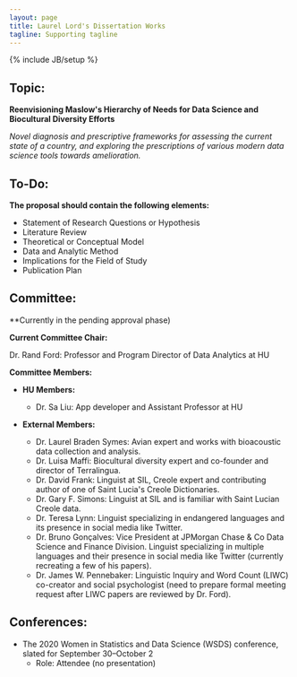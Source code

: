 ```yaml
---
layout: page
title: Laurel Lord's Dissertation Works
tagline: Supporting tagline
---
```

{% include JB/setup %}

## Topic: 

**Reenvisioning Maslow's Hierarchy of Needs for Data Science and Biocultural Diversity Efforts**

*Novel diagnosis and prescriptive frameworks for assessing the current state of a country, and exploring the prescriptions of various modern data science tools towards amelioration.*


## To-Do:

**The proposal should contain the following elements:**

- Statement of Research Questions or Hypothesis
- Literature Review
- Theoretical or Conceptual Model
- Data and Analytic Method
- Implications for the Field of Study
- Publication Plan


## Committee: 

**Currently in the pending approval phase)

**Current Committee Chair:**

Dr. Rand Ford: Professor and Program Director of Data Analytics at HU

**Committee Members:**  

- **HU Members:**

    - Dr. Sa Liu: App developer and Assistant Professor at HU

- **External Members:** 

    - Dr. Laurel Braden Symes: Avian expert and works with bioacoustic data collection and analysis.
    - Dr. Luisa Maffi: Biocultural diversity expert and co-founder and director of Terralingua.
    - Dr. David Frank: Linguist at SIL, Creole expert and contributing author of one of Saint Lucia's Creole Dictionaries.
    - Dr. Gary F. Simons: Linguist at SIL and is familiar with Saint Lucian Creole data.
    - Dr. Teresa Lynn: Linguist specializing in endangered languages and its presence in social media like Twitter.
    - Dr. Bruno Gonçalves: Vice President at JPMorgan Chase & Co Data Science and Finance Division. Linguist specializing in multiple languages and their presence in social media like Twitter (currently recreating a few of his papers).
    - Dr. James W. Pennebaker: Linguistic Inquiry and Word Count (LIWC) co-creator and social psychologist (need to prepare formal meeting request after LIWC papers are reviewed by Dr. Ford).

## Conferences:
- The 2020 Women in Statistics and Data Science (WSDS) conference, slated for September 30–October 2
    - Role: Attendee (no presentation)
